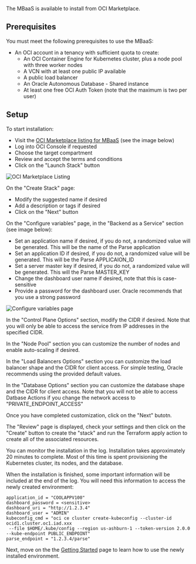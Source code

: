 
The MBaaS is available to install from OCI Marketplace.

## Prerequisites

You must meet the following prerequisites to use the MBaaS:

* An OCI account in a tenancy with sufficient quota to create:
  * An OCI Container Engine for Kubernetes cluster, plus a node pool with three worker nodes
  * A VCN with at least one public IP available
  * A public load balancer
  * An Oracle Autonomous Database - Shared instance
  * At least one free OCI Auth Token (note that the maximum is two per user)

## Setup

To start installation:

* Visit the [OCI Marketplace listing for MBaaS](https://cloud.oracle.com/marketplace/application/139274906) (see the image below)
* Log into OCI Console if requested
* Choose the target compartment
* Review and accept the terms and conditions
* Click on the "Launch Stack" button

![OCI Marketplace Listing](../mbaas-oci-mp-listing.png)

On the "Create Stack" page:

* Modify the suggested name if desired
* Add a description or tags if desired
* Click on the "Next" button

On the "Configure variables" page, in the "Backend as a Service" section (see image below):

* Set an application name if desired, if you do not, a randomized value will be generated.  This will be the name of the Parse application
* Set an application ID if desired, if you do not, a randomized value will be generated.  This will be the Parse APPLICAION_ID
* Set a server master key if desired, if you do not, a randomized value will be generated.  This will the Parse MASTER_KEY
* Change the dashboard user name if desired, note that this is case-sensitive
* Provide a password for the dashboard user.  Oracle recommends that you use a strong password

![Configure variables page](../mbaas-configure-variables.png)

In the "Control Plane Options" section, modify the CIDR if desired.  Note that you will only be able to access the service from IP
addresses in the specified CIDR.

In the "Node Pool" section you can customize the number of nodes and enable auto-scaling if desired.

In the "Load Balancers Options" section you can customize the load balancer shape and the CIDR for client access.  For simple testing, Oracle
recommends using the provided default values.

In the "Database Options" section you can customize the database shape and the CIDR for client access. Note that you will not be able to access
Datbase Actions if you change the network access to "PRIVATE_ENDPOINT_ACCESS"

Once you have completed customization, click on the "Next" butotn. 

The "Review" page is displayed, check your settings and then click on the "Create" button to create the "stack" and run the Terraform apply
action to create all of the associated resources.  

You can monitor the installation in the log. Installation takes approximately 20 minutes to complete.  Most of this time is spent provisioning
the Kubernetes cluster, its nodes, and the database.

When the installation is finished, some important information will be included at the end of the log.  You will need this information to access
the newly created environment:

```
application_id = "COOLAPPV100"
dashboard_password = <sensitive>
dashboard_uri = "http://1.2.3.4"
dashboard_user = "ADMIN"
kubeconfig_cmd = "oci ce cluster create-kubeconfig --cluster-id ocid1.cluster.oc1.iad.xxx
 --file $HOME/.kube/config --region us-ashburn-1 --token-version 2.0.0 --kube-endpoint PUBLIC_ENDPOINT"
parse_endpoint = "1.2.3.4/parse"
```

Next, move on the the [Getting Started](../getting-started/) page to learn how to use the newly installed environment.